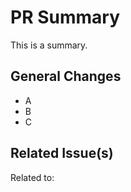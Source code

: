 # PR Summary

This is a summary.

## General Changes

- A
- B
- C

## Related Issue(s)

Related to:
